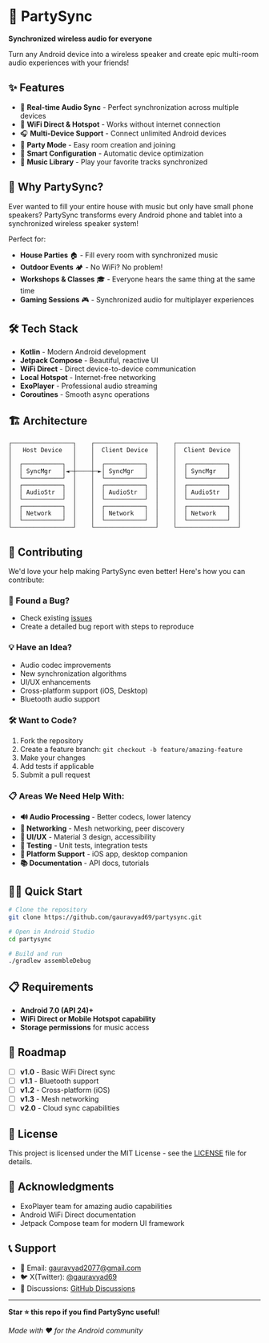 # 🎉 PartySync

**Synchronized wireless audio for everyone**

Turn any Android device into a wireless speaker and create epic multi-room audio experiences with your friends!

## ✨ Features

- 🎵 **Real-time Audio Sync** - Perfect synchronization across multiple devices
- 📱 **WiFi Direct & Hotspot** - Works without internet connection
- 🎧 **Multi-Device Support** - Connect unlimited Android devices
- 🎪 **Party Mode** - Easy room creation and joining
- 🔧 **Smart Configuration** - Automatic device optimization
- 🎼 **Music Library** - Play your favorite tracks synchronized

## 🚀 Why PartySync?

Ever wanted to fill your entire house with music but only have small phone speakers? PartySync transforms every Android phone and tablet into a synchronized wireless speaker system!

Perfect for:
- **House Parties** 🏠 - Fill every room with synchronized music
- **Outdoor Events** 🏕️ - No WiFi? No problem! 
- **Workshops & Classes** 🎓 - Everyone hears the same thing at the same time
- **Gaming Sessions** 🎮 - Synchronized audio for multiplayer experiences

## 🛠️ Tech Stack

- **Kotlin** - Modern Android development
- **Jetpack Compose** - Beautiful, reactive UI
- **WiFi Direct** - Direct device-to-device communication
- **Local Hotspot** - Internet-free networking
- **ExoPlayer** - Professional audio streaming
- **Coroutines** - Smooth async operations

## 🏗️ Architecture

```
┌─────────────────┐    ┌─────────────────┐    ┌─────────────────┐
│   Host Device   │    │  Client Device  │    │  Client Device  │
│                 │    │                 │    │                 │
│  ┌───────────┐  │    │  ┌───────────┐  │    │  ┌───────────┐  │
│  │ SyncMgr   │◄─┼────┼─►│ SyncMgr   │  │    │  │ SyncMgr   │  │
│  └───────────┘  │    │  └───────────┘  │    │  └───────────┘  │
│  ┌───────────┐  │    │  ┌───────────┐  │    │  ┌───────────┐  │
│  │ AudioStr  │  │    │  │ AudioStr  │  │    │  │ AudioStr  │  │
│  └───────────┘  │    │  └───────────┘  │    │  └───────────┘  │
│  ┌───────────┐  │    │  ┌───────────┐  │    │  ┌───────────┐  │
│  │ Network   │  │    │  │ Network   │  │    │  │ Network   │  │
│  └───────────┘  │    │  └───────────┘  │    │  └───────────┘  │
└─────────────────┘    └─────────────────┘    └─────────────────┘
```

## 🤝 Contributing

We'd love your help making PartySync even better! Here's how you can contribute:

### 🐛 Found a Bug?
- Check existing [issues](https://github.com/gauravyad69/partysync/issues)
- Create a detailed bug report with steps to reproduce

### 💡 Have an Idea?
- Audio codec improvements
- New synchronization algorithms  
- UI/UX enhancements
- Cross-platform support (iOS, Desktop)
- Bluetooth audio support

### 🛠️ Want to Code?
1. Fork the repository
2. Create a feature branch: `git checkout -b feature/amazing-feature`
3. Make your changes
4. Add tests if applicable
5. Submit a pull request

### 📋 Areas We Need Help With:

- **🔊 Audio Processing** - Better codecs, lower latency
- **📡 Networking** - Mesh networking, peer discovery
- **🎨 UI/UX** - Material 3 design, accessibility
- **🧪 Testing** - Unit tests, integration tests
- **📱 Platform Support** - iOS app, desktop companion
- **📚 Documentation** - API docs, tutorials

## 🏃‍♂️ Quick Start

```bash
# Clone the repository
git clone https://github.com/gauravyad69/partysync.git

# Open in Android Studio
cd partysync

# Build and run
./gradlew assembleDebug
```

## 📋 Requirements

- **Android 7.0 (API 24)+**
- **WiFi Direct or Mobile Hotspot capability**
- **Storage permissions** for music access

## 🎯 Roadmap

- [ ] **v1.0** - Basic WiFi Direct sync
- [ ] **v1.1** - Bluetooth support  
- [ ] **v1.2** - Cross-platform (iOS)
- [ ] **v1.3** - Mesh networking
- [ ] **v2.0** - Cloud sync capabilities

## 📄 License

This project is licensed under the MIT License - see the [LICENSE](LICENSE) file for details.

## 🙏 Acknowledgments

- ExoPlayer team for amazing audio capabilities
- Android WiFi Direct documentation
- Jetpack Compose team for modern UI framework

## 📞 Support

- 📧 Email: gauravyad2077@gmail.com
- 🐦 X(Twitter): [@gauravyad69](https://x.com/gauravyad69)
- 💬 Discussions: [GitHub Discussions](https://github.com/gauravyad69/partysync/discussions)

---

**Star ⭐ this repo if you find PartySync useful!**

*Made with ❤️ for the Android community*